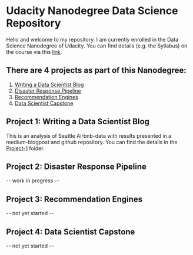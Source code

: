 # Udacity Nanodegree Data Science Repository

Hello and welcome to my repository.
I am currently enrolled in the Data Science Nanodegree of Udacity. You can find details (e.g. the Syllabus) on the course via this [link](https://www.udacity.com/course/data-scientist-nanodegree--nd025).

## There are 4 projects as part of this Nanodegree:
1. [Writing a Data Scientist Blog](#Project_1)
2. [Disaster Response Pipeline](#Project_2)
3. [Recommendation Engines](#Project_3)
4. [Data Scientist Capstone](#Project_4)

## Project 1: Writing a Data Scientist Blog <a name="Project_1"></a>

This is an analysis of Seattle Airbnb-data with results presented in a medium-blogpost and github repository. You can find the details in the [Project-1](https://github.com/the-m8/Udacity_Nanodegree_Data-Science/tree/main/Project_1) folder.

## Project 2: Disaster Response Pipeline <a name="Project_2"></a>

-- work in progress --

## Project 3: Recommendation Engines <a name="Project_3"></a>

-- not yet started --

## Project 4: Data Scientist Capstone <a name="Project_4"></a>

-- not yet started --
